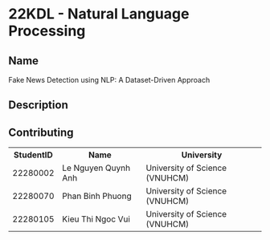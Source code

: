 # 22KDL - Natural Language Processing
## Name
Fake News Detection using NLP: A Dataset-Driven Approach
## Description

## Contributing
<table>
    <tr>
        <th>StudentID</th>
        <th>Name</th>
        <th>University</th>
    </tr>
    <tr>
        <td>22280002</td>
        <td>Le Nguyen Quynh Anh</td>
        <td>University of Science (VNUHCM)</td>
    </tr>
    <tr>
        <td>22280070</td>
        <td>Phan Binh Phuong</td>
        <td>University of Science (VNUHCM)</td>
    </tr>
    <tr>
        <td>22280105</td>
        <td>Kieu Thi Ngoc Vui</td>
        <td>University of Science (VNUHCM)</td>
    </tr>
</table>
